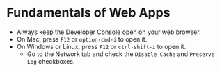 # Fundamentals of Web Apps

- Always keep the Developer Console open on your web browser.
- On Mac, press `F12` or `option-cmd-i` to open it.
- On Windows or Linux, press `F12` or `ctrl-shift-i` to open it.
    - Go to the Network tab and check the `Disable Cache` and `Preserve Log` checkboxes.